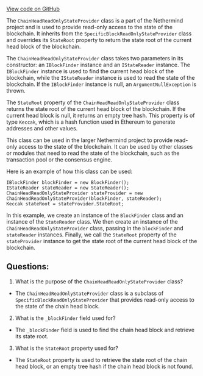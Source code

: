 [View code on GitHub](https://github.com/NethermindEth/nethermind/src/Nethermind/Nethermind.Blockchain/ChainHeadReadOnlyStateProvider.cs)

The `ChainHeadReadOnlyStateProvider` class is a part of the Nethermind project and is used to provide read-only access to the state of the blockchain. It inherits from the `SpecificBlockReadOnlyStateProvider` class and overrides its `StateRoot` property to return the state root of the current head block of the blockchain. 

The `ChainHeadReadOnlyStateProvider` class takes two parameters in its constructor: an `IBlockFinder` instance and an `IStateReader` instance. The `IBlockFinder` instance is used to find the current head block of the blockchain, while the `IStateReader` instance is used to read the state of the blockchain. If the `IBlockFinder` instance is null, an `ArgumentNullException` is thrown.

The `StateRoot` property of the `ChainHeadReadOnlyStateProvider` class returns the state root of the current head block of the blockchain. If the current head block is null, it returns an empty tree hash. This property is of type `Keccak`, which is a hash function used in Ethereum to generate addresses and other values.

This class can be used in the larger Nethermind project to provide read-only access to the state of the blockchain. It can be used by other classes or modules that need to read the state of the blockchain, such as the transaction pool or the consensus engine. 

Here is an example of how this class can be used:

```
IBlockFinder blockFinder = new BlockFinder();
IStateReader stateReader = new StateReader();
ChainHeadReadOnlyStateProvider stateProvider = new ChainHeadReadOnlyStateProvider(blockFinder, stateReader);
Keccak stateRoot = stateProvider.StateRoot;
```

In this example, we create an instance of the `BlockFinder` class and an instance of the `StateReader` class. We then create an instance of the `ChainHeadReadOnlyStateProvider` class, passing in the `blockFinder` and `stateReader` instances. Finally, we call the `StateRoot` property of the `stateProvider` instance to get the state root of the current head block of the blockchain.
## Questions: 
 1. What is the purpose of the `ChainHeadReadOnlyStateProvider` class?
- The `ChainHeadReadOnlyStateProvider` class is a subclass of `SpecificBlockReadOnlyStateProvider` that provides read-only access to the state of the chain head block.

2. What is the `_blockFinder` field used for?
- The `_blockFinder` field is used to find the chain head block and retrieve its state root.

3. What is the `StateRoot` property used for?
- The `StateRoot` property is used to retrieve the state root of the chain head block, or an empty tree hash if the chain head block is not found.